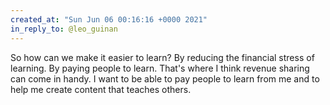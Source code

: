 ```yaml
---
created_at: "Sun Jun 06 00:16:16 +0000 2021"
in_reply_to: @leo_guinan
---
```


So how can we make it easier to learn? By reducing the financial stress of learning. By paying people to learn. That's where I think revenue sharing can come in handy. I want to be able to pay people to learn from me and to help me create content that teaches others.